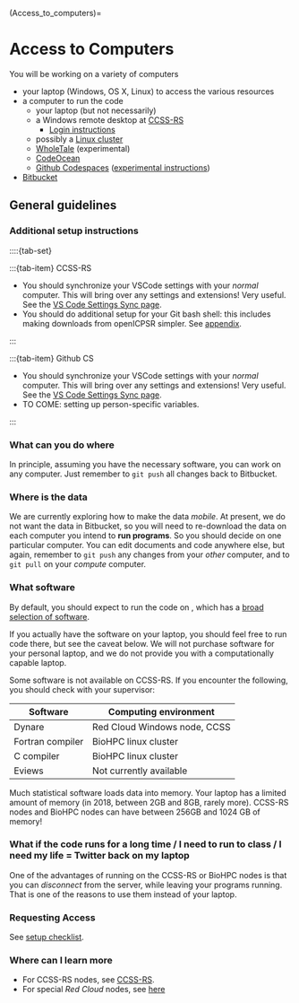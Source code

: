 (Access_to_computers)=
# Access to Computers

You will be working on a variety of computers

- your laptop (Windows, OS X, Linux) to access the various resources
- a computer to run the code
  - your laptop (but not necessarily)
  - a Windows remote desktop at [CCSS-RS](https://socialsciences.cornell.edu/research-support/compute-infrastructure) 
    - [Login instructions](https://socialsciences.cornell.edu/research-support/login-instructions)
  - possibly a [Linux cluster](https://biohpc.cornell.edu/lab/lab.aspx)
  - [WholeTale](https://docs.google.com/document/d/1hyXMnEKh52V7uFG7C4sLZUdUzF4gGNIvy6990YHGUwg/edit?usp=sharing) (experimental)
  - [CodeOcean](https://codeocean.com/dashboard)
  - [Github Codespaces](https://github.com/codespaces) ([experimental instructions](https://github.com/labordynamicsinstitute/replicability-training/blob/master/draft-codespaces.md))
- [Bitbucket](https://bitbucket.org/account/signup/) 

## General guidelines

### Additional setup instructions

::::{tab-set}

:::{tab-item} CCSS-RS

- You should synchronize your VSCode settings with your *normal* computer. This will bring over any settings and extensions! Very useful. See the [VS Code Settings Sync page](https://code.visualstudio.com/docs/editor/settings-sync).
- You should do additional setup for your Git bash shell: this includes making downloads from openICPSR simpler. See [appendix](setup-bash).

:::

:::{tab-item} Github CS

- You should synchronize your VSCode settings with your *normal* computer. This will bring over any settings and extensions! Very useful. See the [VS Code Settings Sync page](https://code.visualstudio.com/docs/editor/settings-sync).
- TO COME: setting up person-specific variables.

:::

### What can you do where

In principle, assuming you have the necessary software, you can work on any computer. Just remember to `git push` all changes back to Bitbucket.

### Where is the data

We are currently exploring how to make the data *mobile*. At present, we do not want the data in Bitbucket, so you will need to re-download the data on each computer you intend to **run programs**. So you should decide on one particular computer. You can edit documents and code anywhere else, but again, remember to `git push` any changes from your *other* computer, and to `git pull` on your *compute* computer.

### What software

By default, you should expect to run the code on , which has a [broad selection of software](https://socialsciences.cornell.edu/research-support/software).

If you actually have the software on your laptop, you should feel free to run code there, but see the caveat below. We will not purchase software for your personal laptop, and we do not provide you with a computationally capable laptop.

Some software is not available on CCSS-RS. If you encounter the following, you should check with your supervisor:

| Software | Computing environment |
|----------|--------------------|
| Dynare   | Red Cloud Windows node, CCSS|
| Fortran compiler | BioHPC linux cluster |
| C compiler  | BioHPC linux cluster |
| Eviews | Not currently available |

Much statistical software loads data into memory. Your laptop has a limited amount of memory (in 2018, between 2GB and 8GB, rarely more). CCSS-RS nodes and BioHPC nodes can have between 256GB and 1024 GB of memory!

### What if the code runs for a long time / I need to run to class / I need my life = Twitter back on my laptop

One of the advantages of running on the CCSS-RS or BioHPC nodes is that you can *disconnect* from the server, while leaving your programs running. That is one of the reasons to use them instead of your laptop. 

### Requesting Access

See [setup checklist](checklist).


### Where can I learn more

- For CCSS-RS nodes, see [CCSS-RS](https://socialsciences.cornell.edu/research-support/compute-infrastructure).
- For special *Red Cloud* nodes, see [here](https://github.com/labordynamicsinstitute/replicability-training/wiki/Connect-to-a-CCSS-RS-Custom-Red-Cloud-Machine)
